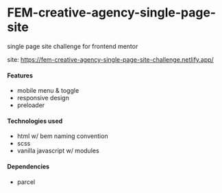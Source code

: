 # FEM-creative-agency-single-page-site
single page site challenge for frontend mentor

site: https://fem-creative-agency-single-page-site-challenge.netlify.app/

#### Features
- mobile menu & toggle
- responsive design
- preloader

#### Technologies used
- html w/ bem naming convention
- scss
- vanilla javascript w/ modules

#### Dependencies
- parcel
